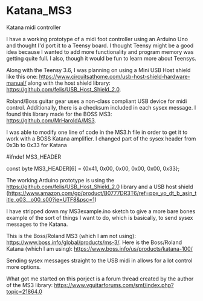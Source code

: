 # Katana_MS3
Katana midi controller

I have a working prototype of a midi foot controller using an Arduino Uno and thought I'd port it to a Teensy board. I 
thought Teensy might be a good idea because I wanted to add more functionality and program memory was getting quite full. I 
also, though it would be fun to learn more about Teensys. 

Along with the Teensy 3.6, I was planning on using a Mini USB Host shield like this one: https://www.circuitsathome.com/usb-host-shield-hardware-manual/ along with the host shield library: https://github.com/felis/USB_Host_Shield_2.0.

Roland/Boss guitar gear uses a non-class compliant USB device for midi control. Additionally, there is a checksum included in each sysex message. I found this library made for the BOSS MS3: 
https://github.com/MrHaroldA/MS3.

I was able to modify one line of code in the MS3.h file in order to get it to work with a BOSS Katana amplifier. I changed 
part of the sysex header from 0x3b to 0x33 for Katana

   #ifndef MS3_HEADER

   const byte MS3_HEADER[6] = {0x41, 0x00, 0x00, 0x00, 0x00, 0x33};
   
The working Arduino prototype is using the https://github.com/felis/USB_Host_Shield_2.0 library and a USB host shield
(https://www.amazon.com/gp/product/B0777DR3T6/ref=ppx_yo_dt_b_asin_title_o03__o00_s00?ie=UTF8&psc=1)

I have stripped down my MS3example.ino sketch to give a more bare bones example of the sort of things I want to do, which is basically, to send sysex messages to the Katana.

This is the Boss/Roland MS3 (which I am not using): https://www.boss.info/global/products/ms-3/. Here is the Boss/Roland Katana (which I am using): https://www.boss.info/us/products/katana-100/

Sending sysex messages straight to the USB midi in allows for a lot control more options.

What got me started on this porject is a forum thread created by the author of the MS3 library: 
https://www.vguitarforums.com/smf/index.php?topic=21864.0



